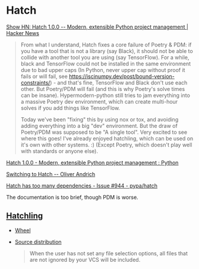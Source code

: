 # Hatch
[Show HN: Hatch 1.0.0 -- Modern, extensible Python project management | Hacker News](https://news.ycombinator.com/item?id=31190027)

> From what I understand, Hatch fixes a core failure of Poetry & PDM: if you have a tool that is not a library (say Black), it should not be able to collide with another tool you are using (say TensorFlow). For a while, black and TensorFlow could not be installed in the same environment due to bad upper caps (In Python, never upper cap without proof it fails or will fail, see <https://iscinumpy.dev/post/bound-version-constraints/>) - and that's fine, TensorFlow and Black don't use each other. But Poetry/PDM will fail (and this is why Poetry's solve times can be insane). Hypermodern-python still tries to jam everything into a massive Poetry dev environment, which can create multi-hour solves if you add things like TensorFlow.
> 
> Today we've been "fixing" this by using nox or tox, and avoiding adding everything into a big "dev" environment. But the draw of Poetry/PDM was supposed to be "A single tool". Very excited to see where this goes! I've already enjoyed hatchling, which can be used on it's own with other systems. :) (Except Poetry, which doesn't play well with standards or anyone else).

[Hatch 1.0.0 - Modern, extensible Python project management : Python](https://www.reddit.com/r/Python/comments/udpzri/hatch_100_modern_extensible_python_project/)

[Switching to Hatch -- Oliver Andrich](https://andrich.me/2023/08/switching-to-hatch/)

[Hatch has too many dependencies - Issue #944 - pypa/hatch](https://github.com/pypa/hatch/issues/944)

The documentation is too brief, though PDM is worse.

## [Hatchling](https://github.com/pypa/hatch/tree/master/backend)
- [Wheel](https://hatch.pypa.io/latest/plugins/builder/wheel/)

- [Source distribution](https://hatch.pypa.io/latest/plugins/builder/sdist/)

  > When the user has not set any file selection options, all files that are not ignored by your VCS will be included.